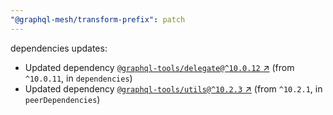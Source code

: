 ```yaml
---
"@graphql-mesh/transform-prefix": patch
---
```

dependencies updates:
  - Updated dependency [`@graphql-tools/delegate@^10.0.12` ↗︎](https://www.npmjs.com/package/@graphql-tools/delegate/v/10.0.12) (from `^10.0.11`, in `dependencies`)
  - Updated dependency [`@graphql-tools/utils@^10.2.3` ↗︎](https://www.npmjs.com/package/@graphql-tools/utils/v/10.2.3) (from `^10.2.1`, in `peerDependencies`)
